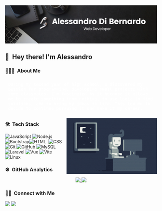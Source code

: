 <!-- ![Aditya Vikram Singh Banner](https://raw.githubusercontent.com/AVS1508/AVS1508/master/assets/Aditya%20Vikram%20Singh%20Banner.jpg) -->
![alt text](banner.png)

<!-- <img alt="Night Coding" src="./assets/Hand%20Wave.gif" width='40' align="left"/><h2>Hey there! I'm Aditya</h2> -->

## 👋 &nbsp;Hey there! I'm Alessandro

### 👨🏻‍💻 &nbsp;About Me
<p style="border-radius:5px; padding: 10px; color:white; font-weight: bold; font-family: monospace">
    During my second year of high school, I discovered my passion for programming, developing small projects with some classmates. I'm fascinated by it because it allows me to create something from nothing, to use logic to find solutions, and to bring my ideas to life. This led me to decide to continue pursuing it and make it my career.
</p>


<img alt="Night Coding" src="https://raw.githubusercontent.com/AVS1508/AVS1508/master/assets/Night-Coding.gif" align="right"/>

### 🛠 &nbsp;Tech Stack

![JavaScript](https://img.shields.io/badge/-JavaScript-05122A?style=flat&logo=javascript)&nbsp;![Node.js](https://img.shields.io/badge/-Node.js-05122A?style=flat&logo=node.js)&nbsp;![Bootstrap](https://img.shields.io/badge/-Bootstrap-05122A?style=flat&logo=bootstrap&logoColor=563D7C)![HTML](https://img.shields.io/badge/-HTML-05122A?style=flat&logo=HTML5)&nbsp;
![CSS](https://img.shields.io/badge/-CSS-05122A?style=flat&logo=CSS3&logoColor=1572B6)&nbsp;![Git](https://img.shields.io/badge/-Git-05122A?style=flat&logo=git)&nbsp;![GitHub](https://img.shields.io/badge/-GitHub-05122A?style=flat&logo=github)&nbsp;![MySQL](https://img.shields.io/badge/-MySQL-05122A?style=flat&logo=mysql)&nbsp;
![Laravel](https://img.shields.io/badge/-Laravel-05122A?style=flat&logo=laravel)&nbsp;![Vue](https://img.shields.io/badge/-Vue-05122A?style=flat&logo=vue.js)&nbsp;![Vite](https://img.shields.io/badge/-Vite-05122A?style=flat&logo=vite)&nbsp;![Linux](https://img.shields.io/badge/-Linux-05122A?style=flat&logo=linux)&nbsp;


### ⚙️ &nbsp;GitHub Analytics

<p align="center">
<a href="https://github.com/AleDiBernardo">
  <img height="180em" src="https://github-readme-stats-eight-theta.vercel.app/api?username=AleDiBernardo&show_icons=true&theme=algolia&include_all_commits=true&count_private=true"/>
  <img height="180em" src="https://github-readme-stats-eight-theta.vercel.app/api/top-langs/?username=AleDiBernardo&layout=compact&langs_count=8&theme=algolia"/>
</a>
</p>

### 🤝🏻 &nbsp;Connect with Me

<p>
<a href="https://linkedin.com/in/aledibernardo"><img src="https://img.shields.io/badge/-AleDiBernardo-0077B5?style=flat&logo=Linkedin&logoColor=white"/></a>
<a href="mailto:alessandrodibernardo04@gmail.com"><img src="https://img.shields.io/badge/-alessandrodibernardo04@gmail.com-D14836?style=flat&logo=Gmail&logoColor=white"/></a>
</p>

